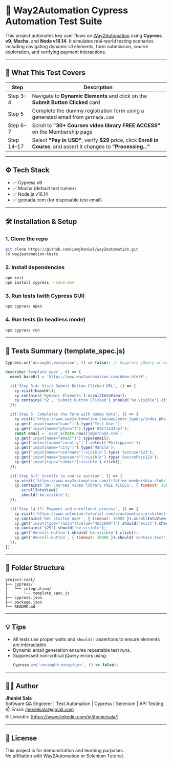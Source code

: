 # 🚀 Way2Automation Cypress Automation Test Suite

This project automates key user flows on [Way2Automation](https://www.way2automation.com/demo.html#) using **Cypress v9**, **Mocha**, and **Node v16.14**. It simulates real-world testing scenarios including navigating dynamic UI elements, form submission, course exploration, and verifying payment interactions.

---

## 📌 What This Test Covers

| Step        | Description                                                                 |
|-------------|-----------------------------------------------------------------------------|
| Step 3–4    | Navigate to **Dynamic Elements** and click on the **Submit Button Clicked** card |
| Step 5      | Complete the dummy registration form using a generated email from `getnada.com` |
| Step 6–7    | Scroll to **"30+ Courses video library FREE ACCESS"** on the Membership page |
| Step 14–17  | Select **"Pay in USD"**, verify **$29** price, click **Enroll in Course**, and assert it changes to **"Processing..."** |

---

## ⚙️ Tech Stack

- ✅ Cypress v9
- ✅ Mocha (default test runner)
- ✅ Node.js v16.14
- ✅ getnada.com (for disposable test email)

---

## 🛠 Installation & Setup

### 1. Clone the repo

```bash
git clone https://github.com/iamjheniel/way2automation.git
cd way2automation-tests
```

### 2. Install dependencies

```bash
npm init
npm install cypress --save-dev
```

### 3. Run tests (with Cypress GUI)

```bash
npx cypress open
```

### 4. Run tests (in headless mode)

```bash
npx cypress run
```

---

## 🧪 Tests Summary (template_spec.js)

```javascript
Cypress.on('uncaught:exception', () => false); // Suppress jQuery errors

describe('template spec', () => {
  const baseUrl = 'https://www.way2automation.com/demo.html#';

  it('Step 3–4: Visit Submit Button Clicked URL', () => {
    cy.visit(baseUrl);
    cy.contains('Dynamic Elements').scrollIntoView();
    cy.contains('h2', 'Submit Button Clicked').should('be.visible').click();
  });

  it('Step 5: Completes the form with dummy data', () => {
    cy.visit('https://www.way2automation.com/way2auto_jquery/index.php');
    cy.get('input[name="name"]').type('Test User');
    cy.get('input[name="phone"]').type('09171234567');
    const email = `user_${Date.now()}@getnada.com`;
    cy.get('input[name="email"]').type(email);
    cy.get('select[name="country"]').select('Philippines');
    cy.get('input[name="city"]').type('Manila');
    cy.get('input[name="username"]:visible').type('testuser123');
    cy.get('input[name="password"]:visible').type('SecurePass123');
    cy.get('input[type="submit"]:visible').click();
  });

  it('Step 6–7: Scrolls to course section', () => {
    cy.visit('https://www.way2automation.com/lifetime-membership-club/');
    cy.contains('30+ Courses video library FREE ACCESS', { timeout: 10000 })
      .scrollIntoView()
      .should('be.visible');
  });

  it('Step 14–17: Payment and enrollment process', () => {
    cy.visit('https://www.selenium-tutorial.com/p/automation-architect-in-selenium-7-live-projects/');
    cy.contains('Get started now!', { timeout: 10000 }).scrollIntoView().should('be.visible');
    cy.get('input[type="radio"][value="4632690"]').should('exist').check({ force: true });
    cy.contains('$29').should('be.visible');
    cy.get('#enroll-button').should('be.visible').click();
    cy.get('#enroll-button', { timeout: 10000 }).should('contain.text', 'Processing...');
  });
});
```

---

## 📁 Folder Structure

```
project-root/
├── cypress/
│   └── integration/
│       └── template_spec.js
├── cypress.json
├── package.json
└── README.md
```

---

## 💡 Tips

- All tests use proper waits and `should()` assertions to ensure elements are interactable.
- Dynamic email generation ensures repeatable test runs.
- Suppressed non-critical jQuery errors using:
  ```js
  Cypress.on('uncaught:exception', () => false);
  ```

---

## 🧑‍💻 Author

**Jheniel Sala**  
Software QA Engineer | Test Automation | Cypress | Selenium | API Testing  
📫 Email: jhenielsala@gmail.com  
🌐 LinkedIn: [https://www.linkedin.com/in/jhenielsala/]

---

## 📜 License

This project is for demonstration and learning purposes.  
No affiliation with Way2Automation or Selenium Tutorial.
